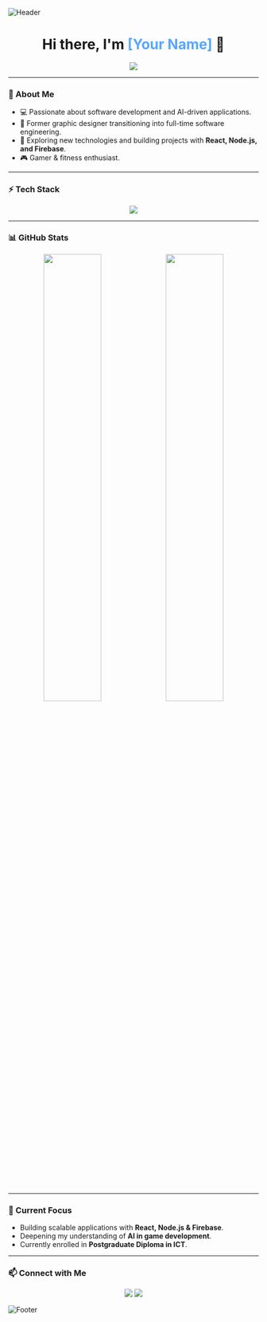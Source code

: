 ![Header](https://capsule-render.vercel.app/api?type=rect&color=0D1117&height=80&section=header)

<h1 align="center">Hi there, I'm <span style="color:#58A6FF">[Your Name]</span> 👋</h1>

<p align="center">
  <img src="https://readme-typing-svg.herokuapp.com?color=58A6FF&size=22&center=true&vCenter=true&width=500&lines=Software+Developer;Tech+Enthusiast;Lifelong+Learner" />
</p>

---

### 🖤 About Me
- 💻 Passionate about software development and AI-driven applications.
- 🎨 Former graphic designer transitioning into full-time software engineering.
- 🚀 Exploring new technologies and building projects with **React, Node.js, and Firebase**.
- 🎮 Gamer & fitness enthusiast.

---

### ⚡ Tech Stack
<p align="center">
  <img src="https://skillicons.dev/icons?i=html,css,bootstrap,js,jquery,react,nodejs,express,mongodb,git,github,python,java" />
</p>

---

### 📊 GitHub Stats
<p align="center">
  <img width="48%" src="https://github-readme-stats.vercel.app/api?username=[YourGitHubUsername]&show_icons=true&theme=dark&hide_border=true" />
  <img width="48%" src="https://github-readme-streak-stats.herokuapp.com/?user=[YourGitHubUsername]&theme=dark&hide_border=true" />
</p>

---

### 🌱 Current Focus
- Building scalable applications with **React, Node.js & Firebase**.
- Deepening my understanding of **AI in game development**.
- Currently enrolled in **Postgraduate Diploma in ICT**.

---

### 📫 Connect with Me
<p align="center">
  <a href="https://www.linkedin.com/in/[YourLinkedIn]/" target="_blank"><img src="https://img.shields.io/badge/LinkedIn-0A66C2?style=for-the-badge&logo=linkedin&logoColor=white"/></a>
  <a href="mailto:[YourEmail]" target="_blank"><img src="https://img.shields.io/badge/Email-D14836?style=for-the-badge&logo=gmail&logoColor=white"/></a>
</p>

![Footer](https://capsule-render.vercel.app/api?type=rect&color=0D1117&height=30&section=footer)

